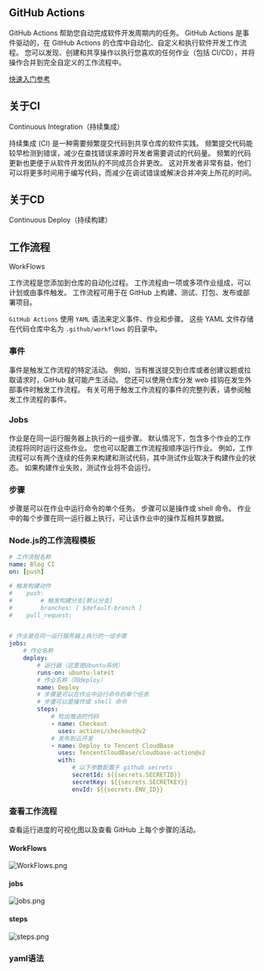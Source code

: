 ## GitHub Actions


GitHub Actions 帮助您自动完成软件开发周期内的任务。
GitHub Actions 是事件驱动的，在 GitHub Actions 的仓库中自动化、自定义和执行软件开发工作流程。
您可以发现、创建和共享操作以执行您喜欢的任何作业（包括 CI/CD），并将操作合并到完全自定义的工作流程中。


[快速入门参考](https://docs.github.com/cn/actions/quickstart)


## 关于CI


Continuous Integration（持续集成）


持续集成 (CI) 是一种需要频繁提交代码到共享仓库的软件实践。
频繁提交代码能较早检测到错误，减少在查找错误来源时开发者需要调试的代码量。
频繁的代码更新也更便于从软件开发团队的不同成员合并更改。
这对开发者非常有益，他们可以将更多时间用于编写代码，而减少在调试错误或解决合并冲突上所花的时间。


## 关于CD


Continuous Deploy（持续构建）


## 工作流程


WorkFlows


工作流程是您添加到仓库的自动化过程。
工作流程由一项或多项作业组成，可以计划或由事件触发。
工作流程可用于在 GitHub 上构建、测试、打包、发布或部署项目。


`GitHub Actions` 使用 `YAML` 语法来定义事件、作业和步骤。
这些 YAML 文件存储在代码仓库中名为 `.github/workflows` 的目录中。


### 事件


事件是触发工作流程的特定活动。
例如，当有推送提交到仓库或者创建议题或拉取请求时，GitHub 就可能产生活动。
您还可以使用仓库分发 web 挂钩在发生外部事件时触发工作流程。 有关可用于触发工作流程的事件的完整列表，请参阅触发工作流程的事件。


### Jobs


作业是在同一运行服务器上执行的一组步骤。
默认情况下，包含多个作业的工作流程将同时运行这些作业。 您也可以配置工作流程按顺序运行作业。
例如，工作流程可以有两个连续的任务来构建和测试代码，其中测试作业取决于构建作业的状态。
如果构建作业失败，测试作业将不会运行。


### 步骤


步骤是可以在作业中运行命令的单个任务。
步骤可以是操作或 shell 命令。
作业中的每个步骤在同一运行器上执行，可让该作业中的操作互相共享数据。


### Node.js的工作流程模板


```yaml
# 工作流程名称
name: Blog CI
on: [push]

# 触发构建动作
#    push:
#        # 触发构建分支[默认分支]
#        branches: [ $default-branch ]
#    pull_request:


# 作业是在同一运行服务器上执行的一组步骤
jobs:
    # 作业名称
    deploy:
        # 运行器（这里是Ubuntu系统）
        runs-on: ubuntu-latest
        # 作业名称（同deploy）
        name: Deploy
        # 步骤是可以在作业中运行命令的单个任务
        # 步骤可以是操作或 shell 命令
        steps:
            # 检出推送的代码
            - name: Checkout
              uses: actions/checkout@v2
            # 发布到云开发
            - name: Deploy to Tencent CloudBase
              uses: TencentCloudBase/cloudbase-action@v2
              with:
                  # 以下参数配置于 github secrets
                  secretId: ${{secrets.SECRETID}}
                  secretKey: ${{secrets.SECRETKEY}}
                  envId: ${{secrets.ENV_ID}}
```


### 查看工作流程


查看运行进度的可视化图以及查看 GitHub 上每个步骤的活动。


#### WorkFlows


![WorkFlows.png](https://cdn.nlark.com/yuque/0/2021/png/1088766/1631080372883-4cee647b-d2d8-43d9-9b82-ae123da8a27e.png#clientId=u8eca79cb-e36f-4&from=drop&id=u5683479e&margin=%5Bobject%20Object%5D&name=WorkFlows.png&originHeight=329&originWidth=1507&originalType=binary&ratio=1&size=31193&status=done&style=none&taskId=u6ba84459-36ba-4234-b3a7-a6a9598a0c8)


#### jobs


![jobs.png](https://cdn.nlark.com/yuque/0/2021/png/1088766/1631080378247-2a809d66-114a-45d1-8efb-a3ed28964c10.png#clientId=u8eca79cb-e36f-4&from=drop&id=u6e773949&margin=%5Bobject%20Object%5D&name=jobs.png&originHeight=442&originWidth=1028&originalType=binary&ratio=1&size=29531&status=done&style=none&taskId=u615013a0-e7df-4445-ace1-dd4cff7bd78)


#### steps
![steps.png](https://cdn.nlark.com/yuque/0/2021/png/1088766/1631080384829-8ab6667e-a20b-4850-9b89-de3d78da2ca2.png#clientId=u8eca79cb-e36f-4&from=drop&id=ueaf2b9ca&margin=%5Bobject%20Object%5D&name=steps.png&originHeight=434&originWidth=1036&originalType=binary&ratio=1&size=32411&status=done&style=none&taskId=u26e75b5b-7ac3-4b6e-9cdf-21fb1ca28fc)


### yaml语法


